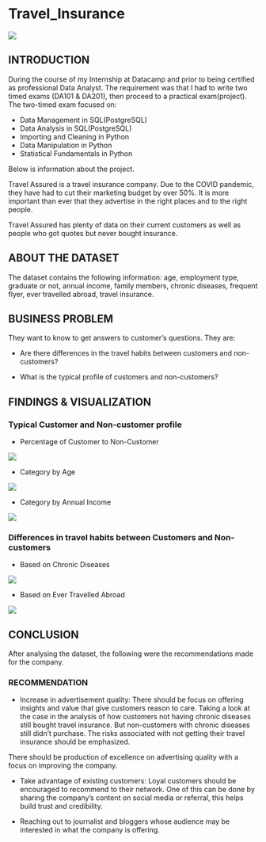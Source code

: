# Travel_Insurance

![](Travel_Insurance.jpg)

## INTRODUCTION
During the course of my Internship at Datacamp and prior to being certified as professional Data Analyst. The requirement was that I had to write two timed exams (DA101 & DA201), then proceed to a practical exam(project).
  The two-timed exam focused on:
- Data Management in SQL(PostgreSQL)
- Data Analysis in SQL(PostgreSQL)
- Importing and Cleaning in Python
- Data Manipulation in Python
- Statistical Fundamentals in Python

Below is information about the project.
 
Travel Assured is a travel insurance company. Due to the COVID pandemic, they have had to cut their marketing budget by over 50%. It is more important than ever that they advertise in the right places and to the right people.

Travel Assured has plenty of data on their current customers as well as people who got quotes but never bought insurance.

## ABOUT THE DATASET
 	
The dataset contains the following information: age, employment type, graduate or not, annual income, family members, chronic diseases, frequent flyer, ever travelled abroad, travel insurance. 

## BUSINESS PROBLEM

They want to know to get answers to customer’s questions. They are:
- Are there differences in the travel habits between customers and non-customers?

- What is the typical profile of customers and non-customers?

## FINDINGS & VISUALIZATION

### Typical Customer and Non-customer profile

- Percentage of Customer to Non-Customer

![](Customer_Profile.png)
    
- Category by Age

![](Customer_Age.png)


- Category by Annual Income

![](Customer_Annual_Income.png)
    
 ### Differences in travel habits between Customers and Non-customers
 
 - Based on Chronic Diseases
 
 ![](Customer_Habit_1.png)
 
 - Based on Ever Travelled Abroad
 
 ![](Customer_Habit_2.png)

## CONCLUSION
  After analysing the dataset, the following were the recommendations made for the company.

### RECOMMENDATION

- Increase in advertisement quality: There should be focus on offering insights and value that give customers reason to care. Taking a look at the case in the analysis of how customers not having chronic diseases still bought travel insurance. But non-customers with chronic diseases still didn’t purchase. The risks associated with not getting their travel insurance should be emphasized. 
 
There should be production of excellence on advertising quality with a focus on improving the company.

- Take advantage of existing customers: Loyal customers should be encouraged to recommend to their network. One of this can be done by sharing the company’s content on social media or referral, this helps build trust and credibility.

- Reaching out to journalist and bloggers whose audience may be interested in what the company is offering. 














